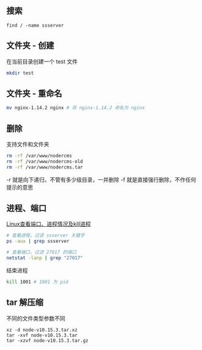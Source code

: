 
## 搜索

```
find / -name ssserver
```

## 文件夹 - 创建

在当前目录创建一个 test 文件

```sh
mkdir test
```

## 文件夹 - 重命名



```sh
mv nginx-1.14.2 nginx # 将 nginx-1.14.2 命名为 nginx
```

## 删除

支持文件和文件夹

```sh
rm -rf /var/www/nodercms
rm -rf /var/www/nodercms-old
rm -rf /var/www/nodercms.tar
```

-r 就是向下递归，不管有多少级目录，一并删除
-f 就是直接强行删除，不作任何提示的意思

## 进程、端口

[Linux查看端口、进程情况及kill进程](https://www.cnblogs.com/liuzhengliang/p/4609632.html)

```sh
# 查看进程，过滤 ssserver 关键字
ps -aux | grep ssserver

# 查看端口，过滤 27017 的端口
netstat -lanp | grep "27017"
```

结束进程

```sh
kill 1001 # 1001 为 pid
```

## tar 解压缩

不同的文件类型参数不同

```
xz -d node-v10.15.3.tar.xz
tar -xvf node-v10.15.3.tar
tar -xzvf node-v10.15.3.tar.gz
```
